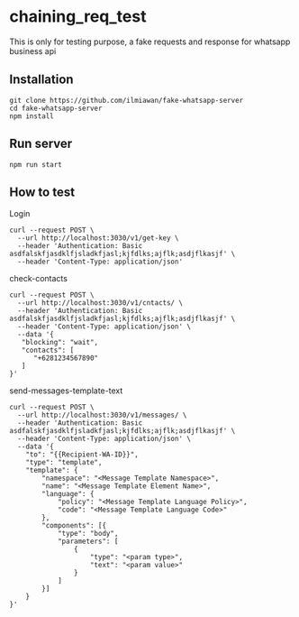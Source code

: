 # chaining_req_test
This is only for testing purpose, a fake requests and response for whatsapp business api

## Installation
```script
git clone https://github.com/ilmiawan/fake-whatsapp-server
cd fake-whatsapp-server
npm install
```

## Run server 
```script
npm run start
```

## How to test
Login
```script
curl --request POST \
  --url http://localhost:3030/v1/get-key \
  --header 'Authentication: Basic asdfalskfjasdklfjsladkfjasl;kjfdlks;ajflk;asdjflkasjf' \
  --header 'Content-Type: application/json'
```

check-contacts
```script
curl --request POST \
  --url http://localhost:3030/v1/cntacts/ \
  --header 'Authentication: Basic asdfalskfjasdklfjsladkfjasl;kjfdlks;ajflk;asdjflkasjf' \
  --header 'Content-Type: application/json' \
  --data '{
   "blocking": "wait",
   "contacts": [
      "+6281234567890"
   ]
}'
```

send-messages-template-text
```script
curl --request POST \
  --url http://localhost:3030/v1/messages/ \
  --header 'Authentication: Basic asdfalskfjasdklfjsladkfjasl;kjfdlks;ajflk;asdjflkasjf' \
  --header 'Content-Type: application/json' \
  --data '{
	"to": "{{Recipient-WA-ID}}",
	"type": "template",
	"template": {
		"namespace": "<Message Template Namespace>",
    	"name": "<Message Template Element Name>",
        "language": {
    		"policy": "<Message Template Language Policy>",
    		"code": "<Message Template Language Code>"
        },
        "components": [{
            "type": "body",
            "parameters": [
                {
                    "type": "<param type>",
                    "text": "<param value>"
                }
            ]
        }]
	}
}'
```


